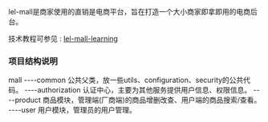lel-mall是商家使用的直销是电商平台，旨在打造一个大小商家即拿即用的电商后台。

技术教程可参见 : [lel-mall-learning](https://github.com/flyChineseBoy/lel-mall-learning)

### 项目结构说明

mall
----common 公共父类，放一些utils、configuration、security的公共代码。
----authorization 认证中心，主要为其他服务提供用户信息、权限信息。
----product 商品模块，管理端(厂商端)的商品增删改查、用户端的商品搜索/查看。
----user 用户模块，管理员的用户管理。
